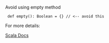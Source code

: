 Avoid using empty method

     def empty(): Boolean = {} // <-- avoid this

 For more details:

 [Scala Docs](https://docs.scala-lang.org/overviews/quasiquotes/expression-details.html#function)

